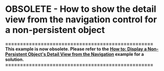 # OBSOLETE - How to show the detail view from the navigation control for a non-persistent object


<p><strong>==================================================<br />
This example is now obsolete. Please refer to the </strong><a href="http://documentation.devexpress.com/#Xaf/CustomDocument3471"><strong><u>How to: Display a Non-Persistent Object's Detail View from the Navigation</u></strong></a><strong> example for a solution.<br />
==================================================</strong></p>

<br/>


